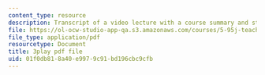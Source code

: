 ```yaml
---
content_type: resource
description: Transcript of a video lecture with a course summary and student questions.
file: https://ol-ocw-studio-app-qa.s3.amazonaws.com/courses/5-95j-teaching-college-level-science-and-engineering-spring-2009/01f0db818a40e9979c91bd196cbc9cfb_IXjwZlJ9Uvk.pdf
file_type: application/pdf
resourcetype: Document
title: 3play pdf file
uid: 01f0db81-8a40-e997-9c91-bd196cbc9cfb
---
```

